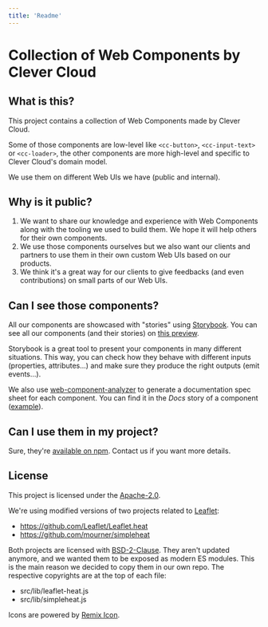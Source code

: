```yaml
---
title: 'Readme'
---
```

# Collection of Web Components by Clever Cloud

## What is this?

This project contains a collection of Web Components made by Clever Cloud.

Some of those components are low-level like `<cc-button>`, `<cc-input-text>` or `<cc-loader>`,
the other components are more high-level and specific to Clever Cloud's domain model.

We use them on different Web UIs we have (public and internal).

## Why is it public?

1. We want to share our knowledge and experience with Web Components along with the tooling we used to build them. We hope it will help others for their own components.
1. We use those components ourselves but we also want our clients and partners to use them in their own custom Web UIs based on our products.
1. We think it's a great way for our clients to give feedbacks (and even contributions) on small parts of our Web UIs.

## Can I see those components?

All our components are showcased with "stories" using [Storybook](https://github.com/storybookjs/storybook).
You can see all our components (and their stories) on [this preview](https://www.clever-cloud.com/developers/clever-components/).

Storybook is a great tool to present your components in many different situations.
This way, you can check how they behave with different inputs (properties, attributes...) and make sure they produce the right outputs (emit events...).

We also use [web-component-analyzer](https://github.com/runem/web-component-analyzer) to generate a documentation spec sheet for each component.
You can find it in the *Docs* story of a component ([example](https://www.clever-cloud.com/developers/clever-components/?path=/docs/🧬-atoms-cc-button--docs)).

## Can I use them in my project?

Sure, they're [available on npm](https://www.npmjs.com/package/@clevercloud/components).
Contact us if you want more details.

## License

This project is licensed under the [Apache-2.0](https://spdx.org/licenses/Apache-2.0.html).

We're using modified versions of two projects related to [Leaflet](https://leafletjs.com/):

* https://github.com/Leaflet/Leaflet.heat
* https://github.com/mourner/simpleheat

Both projects are licensed with [BSD-2-Clause](https://spdx.org/licenses/BSD-2-Clause.html).
They aren't updated anymore, and we wanted them to be exposed as modern ES modules.
This is the main reason we decided to copy them in our own repo.
The respective copyrights are at the top of each file:

* src/lib/leaflet-heat.js
* src/lib/simpleheat.js

Icons are powered by [Remix Icon](https://remixicon.com/).
